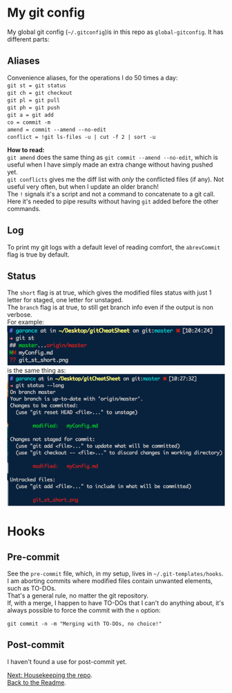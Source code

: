 # My git config
My global git config (`~/.gitconfig`)is in this repo as `global-gitconfig`. It has different parts:
## Aliases
Convenience aliases, for the operations I do 50 times a day:  
`git st = git status`  
`git ch = git checkout`  
`git pl = git pull`  
`git ph = git push`  
`git a = git add`  
`co = commit -m`  
`amend = commit --amend --no-edit`  
`conflict = !git ls-files -u | cut -f 2 | sort -u`  

__How to read:__  
`git amend` does the same thing as `git commit --amend --no-edit`, which is useful when I have simply made an extra change without having pushed yet.  
`git conflicts` gives me the diff list with _only_ the conflicted files (if any). Not useful very often, but when I update an older branch!  
The `!` signals it's a script and not a command to concatenate to a git call. Here it's needed to pipe results without having `git` added before the other commands.  

## Log
To print my git logs with a default level of reading comfort, the `abrevCommit` flag is true by default.

## Status
The `short` flag is at true, which gives the modified files status with just 1 letter for staged, one letter for unstaged.  
The `branch` flag is at true, to still get branch info even if the output is non verbose.  
For example:
![git status -sb output](git_st_short.png)
is the same thing as:
![git status --long output](git_st_long.png)

# Hooks

## Pre-commit
See the `pre-commit` file, which, in my setup, lives in `~/.git-templates/hooks`.  
I am aborting commits where modified files contain unwanted elements, such as TO-DOs.  
That's a general rule, no matter the git repository.  
If, with a merge, I happen to have TO-DOs that I can't do anything about, it's always possible to force the commit with the `n` option:
```
git commit -n -m "Merging with TO-DOs, no choice!"
```

## Post-commit
I haven't found a use for post-commit yet.

[Next: Housekeeping the repo](housekeeping.md).  
[Back to the Readme](README.md).